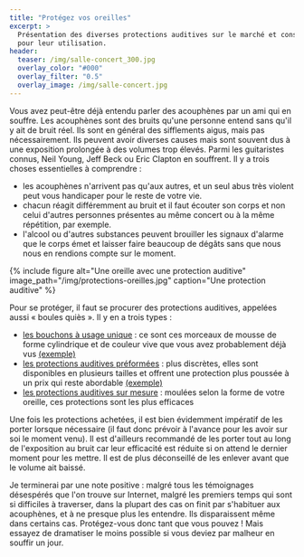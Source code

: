 ```yaml
---
title: "Protégez vos oreilles"
excerpt: >
  Présentation des diverses protections auditives sur le marché et conseils
  pour leur utilisation.
header:
  teaser: /img/salle-concert_300.jpg
  overlay_color: "#000"
  overlay_filter: "0.5"
  overlay_image: /img/salle-concert.jpg
---
```


Vous avez peut-être déjà entendu parler des acouphènes par un ami qui en 
souffre. Les acouphènes sont des bruits qu'une personne entend sans qu'il y ait 
de bruit réel. Ils sont en général des sifflements aigus, mais pas 
nécessairement. Ils peuvent avoir diverses causes mais sont souvent dus à une 
exposition prolongée à des volumes trop élevés. Parmi les guitaristes connus, 
Neil Young, Jeff Beck ou Eric Clapton en souffrent. Il y a trois choses 
essentielles à comprendre :

- les acouphènes n'arrivent pas qu'aux autres, et un seul abus très violent 
peut vous handicaper pour le reste de votre vie.
- chacun réagit différemment au bruit et il faut écouter son corps et non celui 
d'autres personnes présentes au même concert ou à la même répétition, par 
exemple.
- l'alcool ou d'autres substances peuvent brouiller les signaux d'alarme que le 
corps émet et laisser faire beaucoup de dégâts sans que nous nous en rendions 
compte sur le moment.

{% include figure alt="Une oreille avec une protection auditive" 
image_path="/img/protections-oreilles.jpg" caption="Une protection auditive" %}

Pour se protéger, il faut se procurer des protections auditives, appelées aussi 
« boules quiès ». Il y en a trois types :

- [les bouchons à usage unique][unique] : ce sont ces morceaux de mousse de 
forme cylindrique et de couleur vive que vous avez probablement déjà vus 
[(exemple)][boules-quies]
- [les protections auditives préformées][preforme] : plus discrètes, elles sont 
disponibles en plusieurs tailles et offrent une protection plus poussée à un 
prix qui reste abordable [(exemple)][alpine-pro]
- [les protections auditives sur mesure][mesure] : moulées selon la forme de 
votre oreille, ces protections sont les plus efficaces

Une fois les protections achetées, il est bien évidemment impératif de les 
porter lorsque nécessaire (il faut donc prévoir à l'avance pour les avoir sur 
soi le moment venu). Il est d'ailleurs recommandé de les porter tout au long de 
l'exposition au bruit car leur efficacité est réduite si on attend le dernier 
moment pour les mettre. Il est de plus déconseillé de les enlever avant que le 
volume ait baissé.

Je terminerai par une note positive : malgré tous les témoignages désespérés 
que l'on trouve sur Internet, malgré les premiers temps qui sont si difficiles 
à traverser, dans la plupart des cas on finit par s'habituer aux acouphènes, et 
à ne presque plus les entendre. Ils disparaissent même dans certains cas. 
Protégez-vous donc tant que vous pouvez ! Mais essayez de dramatiser le moins 
possible si vous deviez par malheur en souffir un jour.

[mesure]:http://upload.wikimedia.org/wikipedia/commons/1/10/Bouchon_sur_mesure.jpg
[preforme]:http://upload.wikimedia.org/wikipedia/commons/9/92/Bouchon_d%27oreille_préformé.jpg
[unique]:http://upload.wikimedia.org/wikipedia/commons/1/13/Bouchon_à_façonner.jpg
[boules-quies]:https://www.secretsdemusiciens.com/liens/boules-quies/
[alpine-pro]:https://www.secretsdemusiciens.com/liens/alpine-pro/
